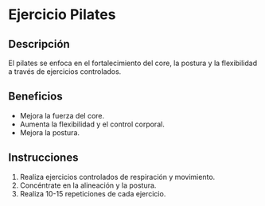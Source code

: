 # Ejercicio Pilates

## Descripción
El pilates se enfoca en el fortalecimiento del core, la postura y la flexibilidad a través de ejercicios controlados.

## Beneficios
- Mejora la fuerza del core.
- Aumenta la flexibilidad y el control corporal.
- Mejora la postura.

## Instrucciones
1. Realiza ejercicios controlados de respiración y movimiento.
2. Concéntrate en la alineación y la postura.
3. Realiza 10-15 repeticiones de cada ejercicio.
